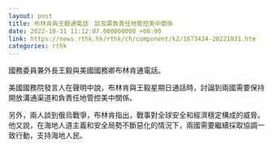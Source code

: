 ```yaml
---
layout: post
title: 布林肯與王毅通電話　談及需負責任地管控美中關係
date: 2022-10-31 11:12:07.000000000 +08:00
link: https://news.rthk.hk/rthk/ch/component/k2/1673434-20221031.htm
categories: rthk
---
```


國務委員兼外長王毅與美國國務卿布林肯通電話。

美國國務院發言人在聲明中說，布林肯與王毅星期日通話時，討論到兩國需要保持開放溝通渠道和負責任地管控美中關係。

另外，兩人談到俄烏戰爭，布林肯指出，戰事對全球安全和經濟穩定構成的威脅。他又說，在海地人道主義和安全局勢不斷惡化的情況下，兩國需要繼續採取協調一致行動，支持海地人民。
